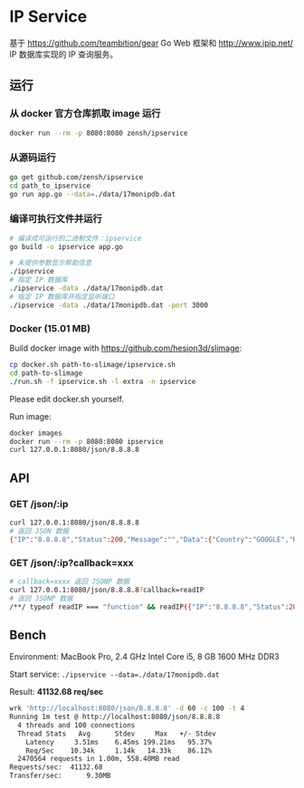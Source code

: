 IP Service
====
基于 https://github.com/teambition/gear  Go Web 框架和 http://www.ipip.net/ IP 数据库实现的 IP 查询服务。

## 运行

### 从 docker 官方仓库抓取 image 运行
```sh
docker run --rm -p 8080:8080 zensh/ipservice
```

### 从源码运行

```bash
go get github.com/zensh/ipservice
cd path_to_ipservice
go run app.go --data=./data/17monipdb.dat
```

### 编译可执行文件并运行

```bash
# 编译成可运行的二进制文件：ipservice
go build -o ipservice app.go

# 未提供参数显示帮助信息
./ipservice
# 指定 IP 数据库
./ipservice -data ./data/17monipdb.dat
# 指定 IP 数据库并指定监听端口
./ipservice -data ./data/17monipdb.dat -port 3000
```

### Docker (15.01 MB)

Build docker image with https://github.com/hesion3d/slimage:
```sh
cp docker.sh path-to-slimage/ipservice.sh
cd path-to-slimage
./run.sh -f ipservice.sh -l extra -n ipservice
```

Please edit docker.sh yourself.

Run image:
```sh
docker images
docker run --rm -p 8080:8080 ipservice
curl 127.0.0.1:8080/json/8.8.8.8
```

## API

### GET /json/:ip

```bash
curl 127.0.0.1:8080/json/8.8.8.8
# 返回 JSON 数据
{"IP":"8.8.8.8","Status":200,"Message":"","Data":{"Country":"GOOGLE","Region":"GOOGLE","City":"N/A","Isp":"N/A"}}
```

### GET /json/:ip?callback=xxx

```bash
# callback=xxxx 返回 JSONP 数据
curl 127.0.0.1:8080/json/8.8.8.8?callback=readIP
# 返回 JSONP 数据
/**/ typeof readIP === "function" && readIP({"IP":"8.8.8.8","Status":200,"Message":"","Data":{"Country":"GOOGLE","Region":"GOOGLE","City":"N/A","Isp":"N/A"}});
```

## Bench

Environment: MacBook Pro, 2.4 GHz Intel Core i5, 8 GB 1600 MHz DDR3

Start service: `./ipservice --data=./data/17monipdb.dat`

Result: **41132.68 req/sec**
```bash
wrk 'http://localhost:8080/json/8.8.8.8' -d 60 -c 100 -t 4
Running 1m test @ http://localhost:8080/json/8.8.8.8
  4 threads and 100 connections
  Thread Stats   Avg      Stdev     Max   +/- Stdev
    Latency     3.51ms    6.45ms 199.21ms   95.37%
    Req/Sec    10.34k     1.14k   14.33k    86.12%
  2470564 requests in 1.00m, 558.40MB read
Requests/sec:  41132.68
Transfer/sec:      9.30MB
```
